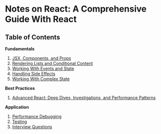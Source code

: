 # Notes on React: A Comprehensive Guide With React

## Table of Contents

**Fundamentals**

1. [JSX, Components, and Props](https://github.com/michaeljoshuaramos/notes-on-react/tree/main/jsx-components-props)
1. [Rendering Lists and Conditional Content](#)
1. [Working With Events and State](https://github.com/michaeljoshuaramos/notes-on-react/tree/main/working-with-events-and-state)
1. [Handling Side Effects](#)
1. [Working With Complex State](#)

**Best Practices**

1. [Advanced React: Deep Dives, Investigations, and Performance Patterns](#)

**Application**

1. [Performance Debugging](https://github.com/michaeljoshuaramos/notes-on-react/tree/main/performance-debugging)
1. [Testing](https://github.com/michaeljoshuaramos/notes-on-react/tree/main/testing)
1. [Interview Questions](https://github.com/michaeljoshuaramos/notes-on-react/tree/main/interview-questions)
